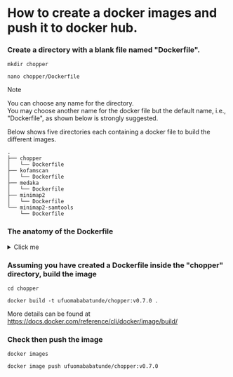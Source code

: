 # How to create a docker images and push it to docker hub.

### Create a directory with a blank file named "Dockerfile". <br>
```
mkdir chopper

nano chopper/Dockerfile
```

> [!NOTE]
> You can choose any name for the directory. <br>
> You may choose another name for the docker file but the default name, i.e., "Dockerfile", as shown below is strongly suggested. <br>


Below shows five directories each containing a docker file to build the different images.
```
.
├── chopper
│	└── Dockerfile
├── kofamscan
│	└── Dockerfile
├── medaka
│	└── Dockerfile
├── minimap2
│	└── Dockerfile
└── minimap2-samtools
    └── Dockerfile
```

### The anatomy of the Dockerfile
<details>
  <summary>Click me</summary>

```
FROM ubuntu:20.04                                               # This is an image the OS. You can select other images with different OS at https://hub.docker.com/
MAINTAINER Miguel FB Abulencia "abulencia.miguel@gmail.com"     # Pretty straightforward
ARG DEBIAN_FRONTEND noninteractive								# Set to disable dialog pop ups during apt-get install

WORKDIR /tmp													# The work directory. You may choose other directory in the container


### Install required packages										
# To install the "unzip" and "wget" tools
# Cleaning of temporary files is done to reduce the size of the container

RUN apt-get clean all && \
    apt-get update --fix-missing && \
    apt-get install -y \
        unzip \
        wget && \
    apt-get clean && \
    apt-get purge && \
    rm -rf /var/lib/apt/lists/* /tmp/* /var/tmp/* /usr/share/doc/*


### Installing chopper
# Metadata of the container
ENV VERSION 0.7.0
ENV NAME "chopper"

# This is similar to how you would install the tool in your local environment
# To reduce the size, install from the pre-built binaries instead of conda

RUN wget https://github.com/wdecoster/chopper/releases/download/v0.7.0/chopper-musl.zip && \
    unzip chopper-musl.zip && \
    chmod +x chopper && \
    cp chopper /bin/ && \
    rm chopper*
```
</details>

### Assuming you have created a Dockerfile inside the "chopper" directory, build the image

```
cd chopper

docker build -t ufuomababatunde/chopper:v0.7.0 .
```
More details can be found at https://docs.docker.com/reference/cli/docker/image/build/

### Check then push the image
```
docker images

docker image push ufuomababatunde/chopper:v0.7.0
```